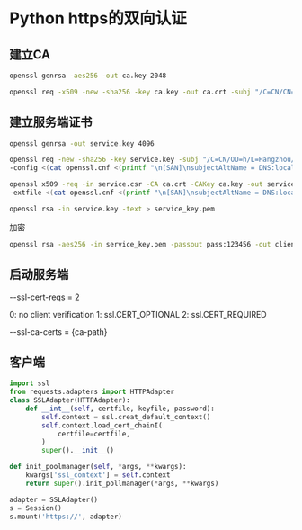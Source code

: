 # Python https的双向认证


## 建立CA

```sh
openssl genrsa -aes256 -out ca.key 2048
```

```sh
openssl req -x509 -new -sha256 -key ca.key -out ca.crt -subj "/C=CN/CN=localhost"
```

## 建立服务端证书

```sh
openssl genrsa -out service.key 4096
```

```sh
openssl req -new -sha256 -key service.key -subj "/C=CN/OU=h/L=Hangzhou/O=j/ST=zhejiang/CN=localhost" -reqexts SAN
-config <(cat openssl.cnf <(printf "\n[SAN]\nsubjectAltName = DNS:localhost")) -out service.csr
```

```sh
openssl x509 -req -in service.csr -CA ca.crt -CAKey ca.key -out service.crt -CAcreateserial -sha256 -extensions usr_cert 
-extfile <(cat openssl.cnf <(printf "\n[SAN]\nsubjectAltName = DNS:localhost"))
```

```sh
openssl rsa -in service.key -text > service_key.pem
```

加密

```sh
openssl rsa -aes256 -in service_key.pem -passout pass:123456 -out client_key_secrect.pem
```

## 启动服务端

--ssl-cert-reqs = 2

0: no client verification
1: ssl.CERT_OPTIONAL
2: ssl.CERT_REQUIRED

--ssl-ca-certs = {ca-path}

## 客户端

```python
import ssl
from requests.adapters import HTTPAdapter
class SSLAdapter(HTTPAdapter):
    def __int__(self, certfile, keyfile, password):
        self.context = ssl.creat_default_context()
        self.context.load_cert_chainI(
            certfile=certfile,
        )
        super().__init__()

def init_poolmanager(self, *args, **kwargs):
    kwargs['ssl_context'] = self.context
    return super().init_pollmanager(*args, **kwargs)

adapter = SSLAdapter()
s = Session()
s.mount('https://', adapter)
```


